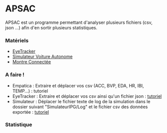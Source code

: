 # APSAC
APSAC est un programme permettant d'analyser plusieurs fichiers (csv, json ...) afin d'en sortir plusieurs statistiques.

### Matériels
- [EyeTracker](https://pupil-labs.com/products/core/)
- [Simulateur Voiture Autonome](https://ipg-automotive.com/fr/)
- [Montre Connectée](https://www.empatica.com/en-eu/research/e4/)

### A faire !
- Empatica : Extraire et déplacer vos csv (ACC, BVP, EDA, HR, IBI, TEMP...) : tutoriel
- EyeTracker : Extraire et déplacer vos csv ainsi qu'un fichier json : [tutoriel](https://github.com/BenderSaucisson/APSAC/wiki/Fichiers-Eye-Tracker)
- Simulateur : Déplacer le fichier texte de log de la simulation dans le dossier suivant "SimulateurIPG/Log" et le fichier csv des données exportée : [tutoriel](https://github.com/BenderSaucisson/APSAC/wiki/Fichiers-Simulateur-IPG)

### Statistique
